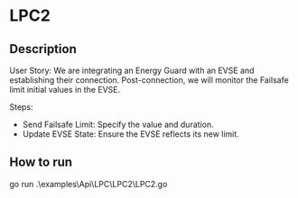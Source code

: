 
# LPC2

## Description

User Story: We are integrating an Energy Guard with an EVSE and establishing their connection. Post-connection, we will monitor the Failsafe limit initial values in the EVSE.

Steps:

- Send Failsafe Limit: Specify the value and duration.
- Update EVSE State: Ensure the EVSE reflects its new limit.

## How to run 

go run .\examples\Api\LPC\LPC2\LPC2.go
